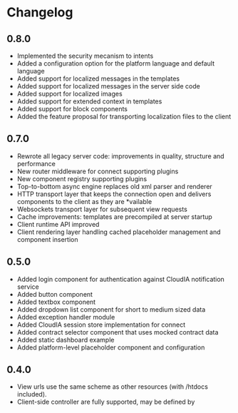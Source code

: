# Changelog

##

## 0.8.0

* Implemented the security mecanism to intents
* Added a configuration option for the platform language and default language
* Added support for localized messages in the templates
* Added support for localized messages in the server side code
* Added support for localized images
* Added support for extended context in templates
* Added support for block components
* Added the feature proposal for transporting localization files to the client

## 0.7.0

* Rewrote all legacy server code: improvements in quality, structure and performance
* New router middleware for connect supporting plugins
* New component registry supporting plugins
* Top-to-bottom async engine replaces old xml parser and renderer
* HTTP transport layer that keeps the connection open and delivers components to the client as they are *vailable
* Websockets transport layer for subsequent view requests
* Cache improvements: templates are precompiled at server startup
* Client runtime API improved
* Client rendering layer handling cached placeholder management and component insertion

## 0.5.0

* Added login component for authentication against CloudIA notification service
* Added button component
* Added textbox component
* Added dropdown list component for short to medium sized data
* Added exception handler module
* Added CloudIA session store implementation for connect
* Added contract selector component that uses mocked contract data
* Added static dashboard example
* Added platform-level placeholder component and configuration

## 0.4.0

* View urls use the same scheme as other resources (with /htdocs included).
* Client-side controller are fully supported, may be defined by <script type="client-side-controller" src=""> or
  inside the component meta file, see the example in _skeleton.
* Components now have individual meta.json files, there is no global configuration file anymore.
* On startup, the component root folder is scanned for components which are then auto-registered.
* The server-side controller paths were fixed.
* Views support the rain.output request parameter, may be either 'html' or 'json'.
* Nested components are now fully supported, it is now possible to define child content for tags that is correctly
  resolved.
* Tags may now use different views of a component, see the default server configuration. Components can thus be used
  like tag libraries.
* The render code was rewritten, mostly from scratch.
* Many improvements in the supplied example components.

## <0.4.0

Here be dragons.
